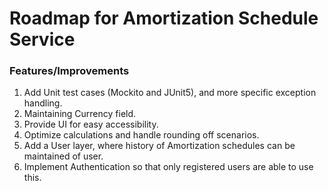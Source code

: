 # Roadmap for Amortization Schedule Service

### Features/Improvements

1. Add Unit test cases (Mockito and JUnit5), and more specific exception handling.
2. Maintaining Currency field.
3. Provide UI for easy accessibility.
4. Optimize calculations and handle rounding off scenarios.
5. Add a User layer, where history of Amortization schedules can be maintained of user.
6. Implement Authentication so that only registered users are able to use this.